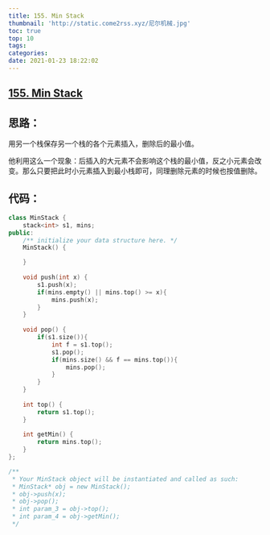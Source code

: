 ```yaml
---
title: 155. Min Stack
thumbnail: 'http://static.come2rss.xyz/尼尔机械.jpg'
toc: true
top: 10
tags:
categories:
date: 2021-01-23 18:22:02
---
```





## [155. Min Stack](https://leetcode-cn.com/problems/min-stack/)



## 思路：

用另一个栈保存另一个栈的各个元素插入，删除后的最小值。

他利用这么一个现象：后插入的大元素不会影响这个栈的最小值，反之小元素会改变。那么只要把此时小元素插入到最小栈即可，同理删除元素的时候也按值删除。

<!-- more -->

## 代码：







```c++
class MinStack {
    stack<int> s1, mins;
public:
    /** initialize your data structure here. */
    MinStack() {

    }
    
    void push(int x) {
        s1.push(x);
        if(mins.empty() || mins.top() >= x){
            mins.push(x);
        }
    }
    
    void pop() {
        if(s1.size()){
            int f = s1.top();
            s1.pop();
            if(mins.size() && f == mins.top()){
                mins.pop();
            }
        }
    }
    
    int top() {
        return s1.top();
    }
    
    int getMin() {
        return mins.top();
    }
};

/**
 * Your MinStack object will be instantiated and called as such:
 * MinStack* obj = new MinStack();
 * obj->push(x);
 * obj->pop();
 * int param_3 = obj->top();
 * int param_4 = obj->getMin();
 */
```

